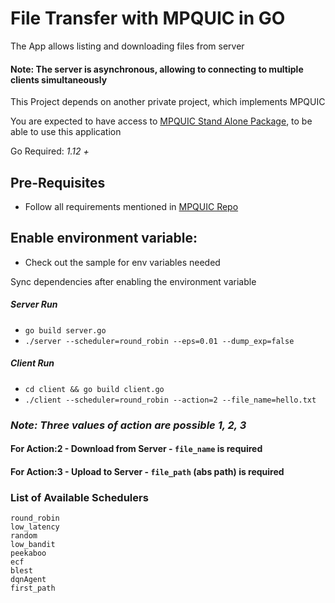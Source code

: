 # File Transfer with MPQUIC in GO

The App allows listing and downloading files from server

#### **Note: The server is asynchronous, allowing to connecting to multiple clients simultaneously**

This Project depends on another private project, which implements MPQUIC

You are expected to have access to [MPQUIC Stand Alone Package](https://github.com/shravan9912/mpquic_ml_vb), to be able to use this application 

Go Required: _1.12 +_

## Pre-Requisites
- Follow all requirements mentioned in [MPQUIC Repo](https://github.com/shravan9912/mpquic_ml_vb)

## Enable environment variable: 
- Check out the sample for env variables needed

Sync dependencies after enabling the environment variable

##### Server Run
- `go build server.go`
- `./server --scheduler=round_robin --eps=0.01 --dump_exp=false `

##### Client Run
- `cd client && go build client.go`
- `./client --scheduler=round_robin --action=2 --file_name=hello.txt`
### *Note: Three values of action are possible 1, 2, 3*
#### For Action:2 - Download from Server - `file_name` is required
#### For Action:3 - Upload to Server - `file_path` (abs path) is required

### List of Available Schedulers

	round_robin
	low_latency
	random
	low_bandit
	peekaboo
	ecf
	blest
	dqnAgent
	first_path

